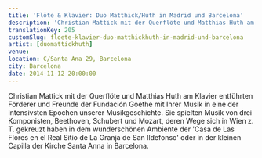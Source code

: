```yaml
---
title: 'Flöte & Klavier: Duo Matthick/Huth in Madrid und Barcelona'
description: 'Christian Mattick mit der Querflöte und Matthias Huth am Klavier entführten Förderer und Freunde der Fundación Goethe mit Ihrer Musik in eine der intensivsten Epochen unserer Musikgeschichte. '
translationKey: 205
customSlug: floete-klavier-duo-matthickhuth-in-madrid-und-barcelona
artist: [duomattickhuth]
venue:
location: C/Santa Ana 29, Barcelona
city: Barcelona
date: 2014-11-12 20:00:00
---
```


Christian Mattick mit der Querflöte und Matthias Huth am Klavier entführten Förderer und Freunde der Fundación Goethe mit Ihrer Musik in eine der intensivsten Epochen unserer Musikgeschichte. Sie spielten Musik von drei Komponisten, Beethoven, Schubert und Mozart, deren Wege sich in Wien z. T. gekreuzt haben in dem wunderschönen Ambiente der 'Casa de Las Flores en el Real Sitio de La Granja de San Ildefonso' oder in der kleinen Capilla der Kirche Santa Anna in Barcelona.
